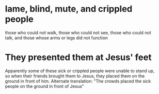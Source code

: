 
# lame, blind, mute, and crippled people
those who could not walk, those who could not see, those who could not talk, and those whose arms or legs did not function

# They presented them at Jesus' feet
Apparently some of these sick or crippled people were unable to stand up, so when their friends brought them to Jesus, they placed them on the ground in front of him. Alternate translation: "The crowds placed the sick people on the ground in front of Jesus"